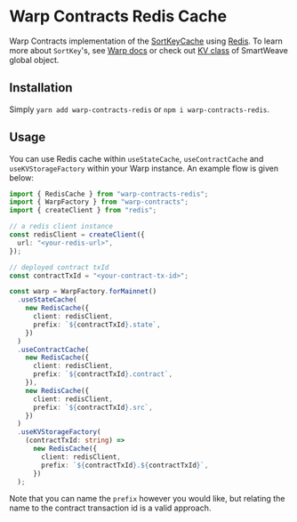 # Warp Contracts Redis Cache

Warp Contracts implementation of the [SortKeyCache](https://github.com/warp-contracts/warp/blob/main/src/cache/SortKeyCache.ts) using [Redis](https://redis.io/). To learn more about `SortKey`'s, see [Warp docs](https://academy.warp.cc/docs/sdk/advanced/bundled-interaction#how-it-works) or check out [KV class](https://github.com/warp-contracts/warp/blob/main/src/legacy/smartweave-global.ts#L260) of SmartWeave global object.

## Installation

Simply `yarn add warp-contracts-redis` or `npm i warp-contracts-redis`.

## Usage

You can use Redis cache within `useStateCache`, `useContractCache` and `useKVStorageFactory` within your Warp instance. An example flow is given below:

```ts
import { RedisCache } from "warp-contracts-redis";
import { WarpFactory } from "warp-contracts";
import { createClient } from "redis";

// a redis client instance
const redisClient = createClient({
  url: "<your-redis-url>",
});

// deployed contract txId
const contractTxId = "<your-contract-tx-id>";

const warp = WarpFactory.forMainnet()
  .useStateCache(
    new RedisCache({
      client: redisClient,
      prefix: `${contractTxId}.state`,
    })
  )
  .useContractCache(
    new RedisCache({
      client: redisClient,
      prefix: `${contractTxId}.contract`,
    }),
    new RedisCache({
      client: redisClient,
      prefix: `${contractTxId}.src`,
    })
  )
  .useKVStorageFactory(
    (contractTxId: string) =>
      new RedisCache({
        client: redisClient,
        prefix: `${contractTxId}.${contractTxId}`,
      })
  );
```

Note that you can name the `prefix` however you would like, but relating the name to the contract transaction id is a valid approach.
